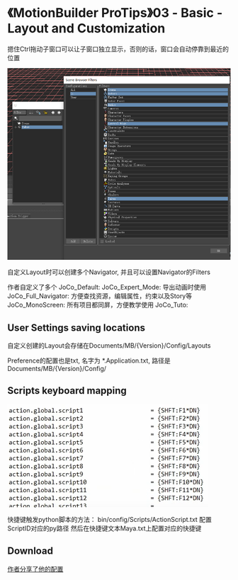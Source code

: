# 《MotionBuilder ProTips》03 - Basic - Layout and Customization

<!-- ![Menu](./MotionBuilderProTips03/Menu.png) -->

摁住Ctrl拖动子窗口可以让子窗口独立显示，否则的话，窗口会自动停靠到最近的位置

![Filter](./MotionBuilderProTips03/Filter.png)

自定义Layout时可以创建多个Navigator, 并且可以设置Navigator的Filters

作者自定义了多个
JoCo_Default:
JoCo_Expert_Mode: 导出动画时使用
JoCo_Full_Navigator: 方便查找资源，编辑属性，约束以及Story等
JoCo_MonoScreen: 所有项目都同屏，方便教学使用
JoCo_Tuto:

## User Settings saving locations

自定义创建的Layout会存储在Documents/MB/{Version}/Config/Layouts

Preference的配置也是txt, 名字为 *.Application.txt, 路径是Documents/MB/{Version}/Config/ 

## Scripts keyboard mapping

![ScriptMapping](./MotionBuilderProTips03/ScriptMapping.png)

快捷键触发python脚本的方法：
bin/config/Scripts/ActionScript.txt 配置ScriptID对应的py路径
然后在快捷键文本Maya.txt上配置对应的快捷键

## Download

[作者分享了他的配置](https://drive.google.com/drive/folders/17gnx5rZNJQYhOJTKS2wbzuLcaMgyd8Rz)